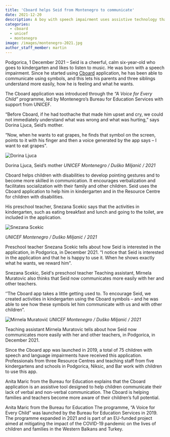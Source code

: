 ```yaml
---
title: 'Cboard helps Seid from Montenegro to communicate'
date: 2021-12-20
description: A boy with speech impairment uses assistive technology that supports his development
categories:
  - cboard
  - unicef
  - montenegro
image: /images/montenegro-2021.jpg
author_staff_member: martin
---
```

Podgorica, 1 December 2021 – Seid is a cheerful, calm six-year-old who goes to kindergarten and likes to listen to music. He was born with a speech impairment. Since he started using [Cboard](https://www.cboard.io/) application, he has been able to communicate using symbols, and this lets his parents and three siblings understand more easily, how he is feeling and what he wants.

The Cboard application was introduced through the *“A Voice for Every Child”* programme, led by Montenegro’s Bureau for Education Services with support from UNICEF.

 “Before Cboard, if he had toothache that made him upset and cry, we could not immediately understand what was wrong and what was hurting,” says Dorina Ljuca, Seid’s mother.

“Now, when he wants to eat grapes, he finds that symbol on the screen, points to it with his finger and then a voice generated by the app says – I want to eat grapes".


![Dorina Ljuca](/images/montenegro-2021-2.jpg)

Dorina Ljuca, Seid’s mother *UNICEF Montenegro / Duško Miljanić / 2021*

Cboard helps children with disabilities to develop pointing gestures and to become more skilled in communication. It encourages verbalization and facilitates socialization with their family and other children. Seid uses the Cboard application to help him in kindergarten and in the Resource Centre for children with disabilities.

His preschool teacher, Snezana Scekic says that the activities in kindergarten, such as eating breakfast and lunch and going to the toilet, are included in the application.

![Snezana Scekic](/images/montenegro-2021-3.jpg)

*UNICEF Montenegro / Duško Miljanić / 2021*

Preschool teacher Snezana Scekic tells about how Seid is interested in the application, in Podgorica, in December 2021. “I notice that Seid is interested in the application and that he is happy to use it. When he shows exactly what he wants, we reward him".

Snezana Scekic, Seid's preschool teacher Teaching assistant, Mirnela Muratovic also thinks that Seid now communicates more easily with her and other teachers.

‘’The Cboard app takes a little getting used to. To encourage Seid, we created activities in kindergarten using the Cboard symbols – and he was able to see how these symbols let him communicate with us and with other children”.

![Mirnela Muratović](/images/montenegro-2021-4.jpg) *UNICEF Montenegro / Duško Miljanić / 2021*

Teaching assistant Mirnela Muratovic tells about how Seid now communicates more easily with her and other teachers, in Podgorica, in December 2021.

Since the Cboard app was launched in 2019, a total of 75 children with speech and language impairments have received this application. Professionals from three Resource Centres and teaching staff from five kindergartens and schools in Podgorica, Niksic, and Bar work with children to use this app.

Anita Maric from the Bureau for Education explains that the Cboard application is an assistive tool designed to help children communicate their lack of verbal and non-verbal communication. The Cboard is helping families and teachers become more aware of their children’s full potential.

Anita Maric from the Bureau for Education The programme, “A Voice for Every Child” was launched by the Bureau for Education Services in 2019. The programme expanded in 2021 and is part of an EU-funded project aimed at mitigating the impact of the COVID-19 pandemic on the lives of children and families in the Western Balkans and Turkey.
